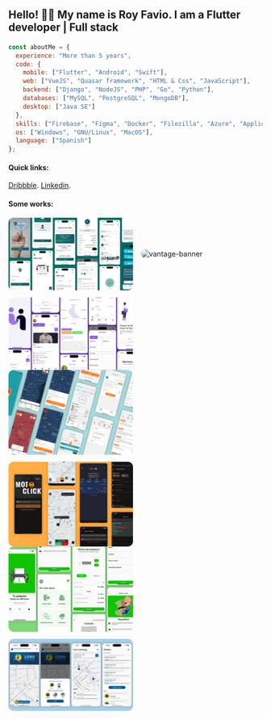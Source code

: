 ## Hello! 👋🏼 My name is Roy Favio. I am a Flutter developer | Full stack

```javascript
const aboutMe = {
  experience: "More than 5 years",
  code: {
    mobile: ["Flutter", "Android", "Swift"],
    web: ["VueJS", "Quasar framework", "HTML & Css", "JavaScript"],
    backend: ["Django", "NodeJS", "PHP", "Go", "Python"],
    databases: ["MySQL", "PostgreSQL", "MongoDB"],
    desktop: ["Java SE"]
  },
  skills: ["Firebase", "Figma", "Docker", "Filezilla", "Azure", "Application deployment"],
  os: ["Windows", "GNU/Linux", "MacOS"],
  language: ["Spanish"]
};
```

#### Quick links:
[Dribbble](https://dribbble.com/rofviv).
[Linkedin](https://www.linkedin.com/in/roy-favio-villarroel/).

#### Some works:
<p>
   <img
      align="center"
      alt="meddefend-banner"
      width="49%"
      style="border-radius: 10px;"
      src="https://github.com/rofviv/rofviv/blob/main/assets/meddefend/Meddefend.png?raw=true"
   />
   &nbsp;&nbsp;
   <img
      align="center"
      alt="vantage-banner"
      width="49%"
      style="border-radius: 10px;"
      src="https://github.com/rofviv/rofviv/blob/main/assets/vantage/vantage-banner.png?raw=true"
   />
</p>

<p>
   <img
      align="center"
      alt="uniphye-banner"
      width="49%"
      style="border-radius: 10px;"
      src="https://github.com/rofviv/rofviv/blob/main/assets/uniphye/Uniphye.png?raw=true"
   />
   &nbsp;&nbsp;
   <img
      align="center"
      alt="motoclick-driver-banner"
      width="49%"
      style="border-radius: 10px;"
      src="https://github.com/rofviv/rofviv/blob/main/assets/motoclick-driver/motoclick-driver-banner.png?raw=true"
   />
</p>

<p>
   <img
      align="center"
      alt="motoclick-banner"
      width="49%"
      style="border-radius: 10px;"
      src="https://github.com/rofviv/rofviv/blob/main/assets/motoclick/motoclick-banner.png?raw=true"
   />
   &nbsp;&nbsp;
   <img
      align="center"
      alt="mr-cash-banner"
      width="49%"
      style="border-radius: 10px;"
      src="https://github.com/rofviv/rofviv/blob/main/assets/mr-cash/mr-cash-banner.png?raw=true"
   />
</p>

<p>
   <img
      align="center"
      alt="motoclick-banner"
      width="49%"
      style="border-radius: 10px;"
      src="https://github.com/rofviv/rofviv/blob/main/assets/quickdrop/Quickdrop.png?raw=true"
   />
   &nbsp;&nbsp;
</p>


